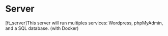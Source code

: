 # Server
[ft_server]This server will run multiples services: Wordpress, phpMyAdmin, and a SQL database. (with Docker)
